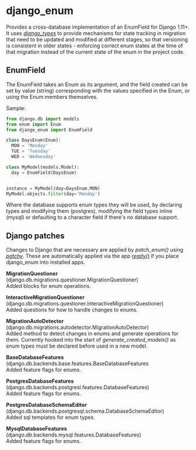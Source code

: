 # django_enum

Provides a cross-database implementation of an EnumField for Django 1.11+.  
It uses [_django_types_](../django_types/) to provide mechanisms for state tracking in migration that need to be updated and modified at different stages, so that versioning is consistent in older states - enforcing correct enum states at the time of that migration instead of the current state of the enum in the project code.


## EnumField

The EnumField takes an Enum as its argument, and the field created can be set by value (string) corresponding with the values specified in the Enum, or using the Enum members themselves.

Sample:
```python
from django.db import models
from enum import Enum
from django_enum import EnumField

class DaysEnum(Enum):
  MON = 'Monday'
  TUE = 'Tuesday'
  WED = 'Wednesday'

class MyModel(models.Model):
  day = EnumField(DaysEnum)


instance = MyModel(day=DaysEnum.MON)
MyModel.objects.filter(day='Monday')

```

Where the database supports enum types they will be used, by declaring types and modifying them (postgres), modifying the field types inline (mysql) or defaulting to a character field if there's no database support.


## Django patches

Changes to Django that are necessary are applied by _patch_enum()_ using [_patchy_](../patchy/).
These are automatically applied via the app [_ready()_](apps.py) if you place django_enum into installed apps.

**MigrationQuestioner** (django.db.migrations.questioner.MigrationQuestioner)  
Added blocks for enum operations.

**InteractiveMigrationQuestioner** (django.db.migrations.questioner.InteractiveMigrationQuestioner)  
Added questions for how to handle changes to enums.

**MigrationAutoDetector** (django.db.migrations.autodetector.MigrationAutoDetector)  
Added method to detect changes in enums and generate operations for them.
Currently hooked into the start of _generate_created_models()_ as enum types must be declared before used in a new model.
 
**BaseDatabaseFeatures** (django.db.backends.base.features.BaseDatabaseFeatures  
Added feature flags for enums.

**PostgresDatabaseFeatures** (django.db.backends.postgresl.features.DatabaseFeatures)  
Added feature flags for enums.

**PostgresDatabaseSchemaEditor** (django.db.backends.postgresql.schema.DatabaseSchemaEditor)  
Added sql templates for enum types.

**MysqlDatabaseFeatures** (django.db.backends.mysql.features.DatabaseFeatures)  
Added feature flags for enums.
